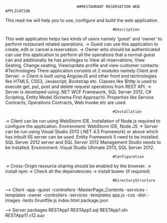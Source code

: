                                     ##RESTAURANT RESERVATION WEB APPLICATION
This read me will help you to use, configure and build the web application.

                                                    #Description
This web application helps two kinds of users namely 'guest' and 'owner' to perform restaurant related operations.
-> Guest can use this application to create, edit or cancel a reservation.
-> Owner who should be authenticated can use this application to perform all the operations that a normal guest can
   and additionally he has privileges to View all reservations, View Seating, Change seating, View/update profile and
   view customer contacts.
                                                    #Technologies
There application consists ot 2 modules namely Client and Server.
-> Client is built using AngularJS and other front end technologies like HTML5, CSS3, Javascript, Bootstrap etc. Classes
    like $http is used to execute get, put, post and delete request operations from REST API.
-> Server is developed using .NET WCF Framework, SQL Server 2012, C# Scripting, Entity Model (Schema First Approach).
    Properties like Service Contracts, Operations Contracts, Web Invoke etc are used.

                                                    #Installation
-> Client can be run using WebStorm IDE. Installation of Node.js required to configure the application.
    Environment: WebStorm IDE, Node.JS
-> Server can be run using Visual Studio 2013 (.NET 4.5 Framework) or above which has inbuilt IIS server can be used. Entity
    Framework 5 need to be installed. SQL Server 2012 server and SQL Server 2012 Management Studio needs to be installed.
    Environment: Visual Studio Ultimate 2013, SQL Server 2012.

                                                    #Configuration
-> Cross-Origin resource sharing should be enabled by the browser.
-> install npm
-> Check all the dependencies
-> install bower (if required)


                                                    #DirectoryStructure
--> Client
    -app
        -guest
            -controllers
            -MasterPage_Contents
            -services
            -templates
        -owner
            -controllers
            -services
            -templates
        app.js
    -css
    -dist
    -images
    -tests
    Gruntfile.js
    index.html
    package.json

--> Server
    packages
    RESTApp1
    RESTApp1.sql
    RESTApp1.sln
    RESTApp11.v12.suo




